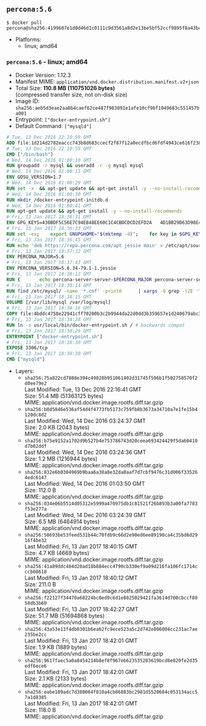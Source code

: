 ## `percona:5.6`

```console
$ docker pull percona@sha256:4199607e1d0d46d1c0111c9d3561a8d2e13be5bf52ccf9895f8a43bc160f39d4
```

-	Platforms:
	-	linux; amd64

### `percona:5.6` - linux; amd64

-	Docker Version: 1.12.3
-	Manifest MIME: `application/vnd.docker.distribution.manifest.v2+json`
-	Total Size: **110.8 MB (110751026 bytes)**  
	(compressed transfer size, not on-disk size)
-	Image ID: `sha256:aeb5d3eae2aa8b4caef62ce487f983891e1afe10cf9bf1049683c551457ba001`
-	Entrypoint: `["docker-entrypoint.sh"]`
-	Default Command: `["mysqld"]`

```dockerfile
# Tue, 13 Dec 2016 22:10:59 GMT
ADD file:1d214d2782eaccc743b8d683ccecf2f87f12a0ecdfbcd6fdf4943ce616f23870 in / 
# Tue, 13 Dec 2016 22:10:59 GMT
CMD ["/bin/bash"]
# Wed, 14 Dec 2016 01:00:10 GMT
RUN groupadd -r mysql && useradd -r -g mysql mysql
# Wed, 14 Dec 2016 01:00:11 GMT
ENV GOSU_VERSION=1.7
# Wed, 14 Dec 2016 01:00:29 GMT
RUN set -x 	&& apt-get update && apt-get install -y --no-install-recommends ca-certificates wget && rm -rf /var/lib/apt/lists/* 	&& wget -O /usr/local/bin/gosu "https://github.com/tianon/gosu/releases/download/$GOSU_VERSION/gosu-$(dpkg --print-architecture)" 	&& wget -O /usr/local/bin/gosu.asc "https://github.com/tianon/gosu/releases/download/$GOSU_VERSION/gosu-$(dpkg --print-architecture).asc" 	&& export GNUPGHOME="$(mktemp -d)" 	&& gpg --keyserver ha.pool.sks-keyservers.net --recv-keys B42F6819007F00F88E364FD4036A9C25BF357DD4 	&& gpg --batch --verify /usr/local/bin/gosu.asc /usr/local/bin/gosu 	&& rm -r "$GNUPGHOME" /usr/local/bin/gosu.asc 	&& chmod +x /usr/local/bin/gosu 	&& gosu nobody true 	&& apt-get purge -y --auto-remove ca-certificates wget
# Wed, 14 Dec 2016 01:00:30 GMT
RUN mkdir /docker-entrypoint-initdb.d
# Wed, 14 Dec 2016 01:00:41 GMT
RUN apt-get update && apt-get install -y --no-install-recommends 		apt-transport-https ca-certificates 		pwgen 	&& rm -rf /var/lib/apt/lists/*
# Fri, 13 Jan 2017 18:36:31 GMT
ENV GPG_KEYS=430BDF5C56E7C94E848EE60C1C4CBDCDCD2EFD2A 	4D1BB29D63D98E422B2113B19334A25F8507EFA5
# Fri, 13 Jan 2017 18:36:33 GMT
RUN set -ex; 	export GNUPGHOME="$(mktemp -d)"; 	for key in $GPG_KEYS; do 		gpg --keyserver ha.pool.sks-keyservers.net --recv-keys "$key"; 	done; 	gpg --export $GPG_KEYS > /etc/apt/trusted.gpg.d/percona.gpg; 	rm -r "$GNUPGHOME"; 	apt-key list
# Fri, 13 Jan 2017 18:36:45 GMT
RUN echo 'deb https://repo.percona.com/apt jessie main' > /etc/apt/sources.list.d/percona.list
# Fri, 13 Jan 2017 18:37:32 GMT
ENV PERCONA_MAJOR=5.6
# Fri, 13 Jan 2017 18:37:43 GMT
ENV PERCONA_VERSION=5.6.34-79.1-1.jessie
# Fri, 13 Jan 2017 18:38:12 GMT
RUN { 		echo percona-server-server-$PERCONA_MAJOR percona-server-server/root_password password 'unused'; 		echo percona-server-server-$PERCONA_MAJOR percona-server-server/root_password_again password 'unused'; 	} | debconf-set-selections 	&& apt-get update 	&& apt-get install -y 		percona-server-server-$PERCONA_MAJOR=$PERCONA_VERSION 	&& rm -rf /var/lib/apt/lists/* 	&& sed -ri 's/^user\s/#&/' /etc/mysql/my.cnf 	&& rm -rf /var/lib/mysql && mkdir -p /var/lib/mysql /var/run/mysqld 	&& chown -R mysql:mysql /var/lib/mysql /var/run/mysqld 	&& chmod 777 /var/run/mysqld
# Fri, 13 Jan 2017 18:38:14 GMT
RUN find /etc/mysql/ -name '*.cnf' -print0 		| xargs -0 grep -lZE '^(bind-address|log)' 		| xargs -0 sed -Ei 's/^(bind-address|log)/#&/' 	&& myCnf="$(find /etc/mysql/ -name '*.cnf' -print0 		| xargs -0 grep -lE '^\[mysqld\]' 		| head -n1)" 	&& echo 'skip-host-cache\nskip-name-resolve' 		| awk '{ print } $1 == "[mysqld]" && c == 0 { c = 1; system("cat") }' "$myCnf" > /tmp/my.cnf 	&& mv /tmp/my.cnf "$myCnf"
# Fri, 13 Jan 2017 18:38:15 GMT
VOLUME [/var/lib/mysql /var/log/mysql]
# Fri, 13 Jan 2017 18:38:16 GMT
COPY file:4bddc4758e22941cff70200b3c2b9944da22d0dd3b359657e1d240679abc379b in /usr/local/bin/ 
# Fri, 13 Jan 2017 18:38:28 GMT
RUN ln -s usr/local/bin/docker-entrypoint.sh / # backwards compat
# Fri, 13 Jan 2017 18:38:29 GMT
ENTRYPOINT ["docker-entrypoint.sh"]
# Fri, 13 Jan 2017 18:38:30 GMT
EXPOSE 3306/tcp
# Fri, 13 Jan 2017 18:38:30 GMT
CMD ["mysqld"]
```

-	Layers:
	-	`sha256:75a822cd7888e394c49828b951061402d31745f596b1f502758570f2d0ee79e2`  
		Last Modified: Tue, 13 Dec 2016 22:16:41 GMT  
		Size: 51.4 MB (51363125 bytes)  
		MIME: application/vnd.docker.image.rootfs.diff.tar.gzip
	-	`sha256:b8d5846e536af54d4f4773fb5173c759fb8b3673a34710a7e1fe15b4120dc8d2`  
		Last Modified: Wed, 14 Dec 2016 03:24:37 GMT  
		Size: 2.0 KB (2043 bytes)  
		MIME: application/vnd.docker.image.rootfs.diff.tar.gzip
	-	`sha256:b75e9152a1702d9b527b4e753786743d20ceea693424429f5da60410d7b02ddf`  
		Last Modified: Wed, 14 Dec 2016 03:24:36 GMT  
		Size: 1.2 MB (1216944 bytes)  
		MIME: application/vnd.docker.image.rootfs.diff.tar.gzip
	-	`sha256:832e6b0304969b9baa6a38a8e32da0aaf7d7cbf9476c31d006f335264edc6147`  
		Last Modified: Wed, 14 Dec 2016 01:03:50 GMT  
		Size: 112.0 B  
		MIME: application/vnd.docker.image.rootfs.diff.tar.gzip
	-	`sha256:034e06b5514d05312e5999a470975db1c81521f26b893b3a00fa7783f53e277a`  
		Last Modified: Wed, 14 Dec 2016 03:24:39 GMT  
		Size: 6.5 MB (6464914 bytes)  
		MIME: application/vnd.docker.image.rootfs.diff.tar.gzip
	-	`sha256:58693be53feed531b44c70fdb9c66d2e90ed6ee89190ca4c35bd6d2916f4be32`  
		Last Modified: Fri, 13 Jan 2017 18:40:15 GMT  
		Size: 4.7 KB (4669 bytes)  
		MIME: application/vnd.docker.image.rootfs.diff.tar.gzip
	-	`sha256:41a89ddc484d20ad18b884ecc4790cb330ef9a09d216fa106fc1714cccb08618`  
		Last Modified: Fri, 13 Jan 2017 18:40:12 GMT  
		Size: 211.0 B  
		MIME: application/vnd.docker.image.rootfs.diff.tar.gzip
	-	`sha256:f22127f34470a68224bc0ed9c6d1e8825029421fa3614d700cbccf8058db3b60`  
		Last Modified: Fri, 13 Jan 2017 18:42:27 GMT  
		Size: 51.7 MB (51694868 bytes)  
		MIME: application/vnd.docker.image.rootfs.diff.tar.gzip
	-	`sha256:43a53e13f4db0301b6ea62fc9ece523a5c2d742e806004cc231ac7ae235be2cc`  
		Last Modified: Fri, 13 Jan 2017 18:42:01 GMT  
		Size: 1.9 KB (1889 bytes)  
		MIME: application/vnd.docker.image.rootfs.diff.tar.gzip
	-	`sha256:9617faec5a0a8454214b8ef8f967eb623535283619bcd8e020fe2d35edf6ece6`  
		Last Modified: Fri, 13 Jan 2017 18:42:01 GMT  
		Size: 2.1 KB (2133 bytes)  
		MIME: application/vnd.docker.image.rootfs.diff.tar.gzip
	-	`sha256:eabe109adc7d380064f810a4cb86883bc2981d5520604c053134acc57a1d8385`  
		Last Modified: Fri, 13 Jan 2017 18:42:01 GMT  
		Size: 118.0 B  
		MIME: application/vnd.docker.image.rootfs.diff.tar.gzip

